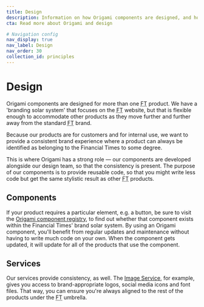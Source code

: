 ```yaml
---
title: Design
description: Information on how Origami components are designed, and how we try to accomodate multiple use-cases.
cta: Read more about Origami and design

# Navigation config
nav_display: true
nav_label: Design
nav_order: 30
collection_id: principles
---
```


# Design

Origami components are designed for more than one <abbr title="Financial Times">FT</abbr> product. We have a 'branding solar system' that focuses on the <abbr title="Financial Times">FT</abbr> website, but that is flexible enough to accommodate other products as they move further and further away from the standard <abbr title="Financial Times">FT</abbr> brand.

Because our products are for customers and for internal use, we want to provide a consistent brand experience where a product can always be identified as belonging to the Financial Times to some degree.

This is where Origami has a strong role — our components are developed alongside our design team, so that the consistency is present. The purpose of our components is to provide reusable code, so that you might write less code but get the same stylistic result as other <abbr title="Financial Times">FT</abbr> products.

## Components

If your product requires a particular element, e.g. a button, be sure to visit the <a href="https://registry.origami.ft.com/components/">Origami component registry</a>, to find out whether that component exists within the Financial Times' brand solar system. By using an Origami component, you'll benefit from regular updates and maintenance without having to write much code on your own. When the component gets updated, it will update for all of the products that use the component.

## Services

Our services provide consistency, as well. The <a href="https://www.ft.com/__origami/service/image/v2">Image Service</a>, for example, gives you access to brand-appropriate logos, social media icons and font files. That way, you can ensure you're always aligned to the rest of the products under the <abbr title="Financial Times">FT</abbr> umbrella.
